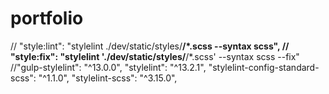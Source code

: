 # portfolio
// "style:lint": "stylelint ./dev/static/styles/**/*.scss --syntax scss",
    // "style:fix": "stylelint './dev/static/styles/**/*.scss' --syntax scss --fix"
    //"gulp-stylelint": "^13.0.0",
    "stylelint": "^13.2.1",
    "stylelint-config-standard-scss": "^1.1.0",
    "stylelint-scss": "^3.15.0",
